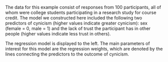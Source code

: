 The data for this example consist of responses from 100 participants, all of whom were college students participating in a research study for course credit. The model we constructed here included the following two predictors of cynicism (higher values indicate greater cynicism): sex (female = 0, male = 1) and the lack of trust the participant has in other people (higher values indicate less trust in others).

The regression model is displayed to the left. The main parameters of interest for this model are the regression weights, which are denoted by the lines connecting the predictors to the outcome of cynicism. 
